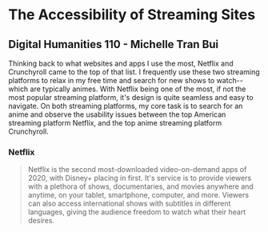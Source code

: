# The Accessibility of Streaming Sites

## Digital Humanities 110 - Michelle Tran Bui
Thinking back to what websites and apps I use the most, Netflix and Crunchyroll came to the top of that list. I frequently use these two streaming platforms to relax in my free time and search for new shows to watch--which are typically animes. With Netflix being one of the most, if not the most popular streaming platform, it's design is quite seamless and easy to navigate. On both streaming platforms, my core task is to search for an anime and observe the usability issues between the top American streaming platform Netflix, and the top anime streaming platform Crunchyroll. 

### Netflix
> Netflix is the second most-downloaded video-on-demand apps of 2020, with Disney+ placing in first. It's service is to provide viewers with a plethora of shows, documentaries, and movies anywhere and anytime, on your tablet, smartphone, computer, and more. Viewers can also access international shows with subtitles in different languages, giving the audience freedom to watch what their heart desires. 
> 

